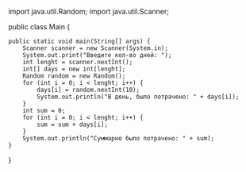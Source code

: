 import java.util.Random;
import java.util.Scanner;

public class Main {

    public static void main(String[] args) {
        Scanner scanner = new Scanner(System.in);
        System.out.print("Введите кол-во дней: ");
        int lenght = scanner.nextInt();
        int[] days = new int[lenght];
        Random random = new Random();
        for (int i = 0; i < lenght; i++) {
            days[i] = random.nextInt(10);
            System.out.println("В день, было потрачено: " + days[i]);
        }
        int sum = 0;
        for (int i = 0; i < lenght; i++) {
            sum = sum + days[i];
        }
        System.out.println("Суммарно было потрачено: " + sum);
    }
}
